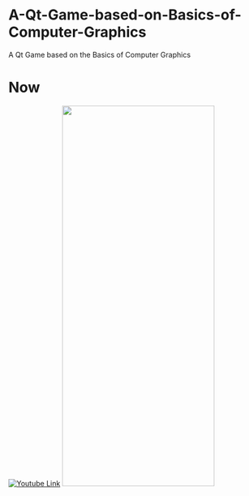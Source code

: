 # A-Qt-Game-based-on-Basics-of-Computer-Graphics
A Qt Game based on the Basics of Computer Graphics
# Now
[![Youtube Link](https://i.ibb.co/hCxbfK4/Screenshot-2020-03-24-19-36-18-619-org-qtproject-example-BCSEIII.jpg)](https://www.youtube.com/watch?v=9BYW-sYuWkg)
<a href = "https://www.youtube.com/watch?v=9BYW-sYuWkg">
<img src="https://i.ibb.co/hCxbfK4/Screenshot-2020-03-24-19-36-18-619-org-qtproject-example-BCSEIII.jpg" width="300" height="750">
</a>